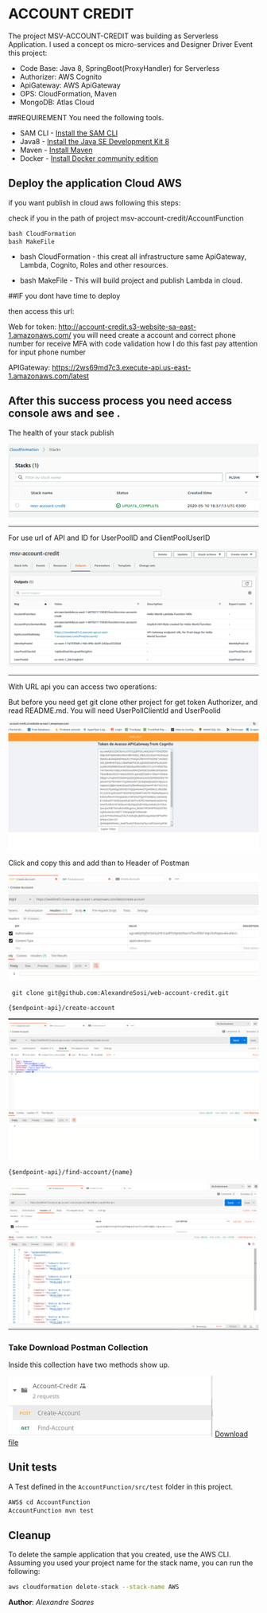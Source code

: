 # ACCOUNT CREDIT

The project MSV-ACCOUNT-CREDIT was building as Serverless Application.
I used a concept os micro-services and Designer Driver Event this project:
 * Code Base: Java 8, SpringBoot(ProxyHandler) for Serverless
 * Authorizer: AWS Cognito
 * ApiGateway: AWS ApiGateway
 * OPS: CloudFormation, Maven
 * MongoDB: Atlas Cloud

##REQUIREMENT 
You need the following tools.

* SAM CLI - [Install the SAM CLI](https://docs.aws.amazon.com/serverless-application-model/latest/developerguide/serverless-sam-cli-install.html)
* Java8 - [Install the Java SE Development Kit 8](http://www.oracle.com/technetwork/java/javase/downloads/jdk8-downloads-2133151.html)
* Maven - [Install Maven](https://maven.apache.org/install.html)
* Docker - [Install Docker community edition](https://hub.docker.com/search/?type=edition&offering=community)



## Deploy the application Cloud AWS

if you want publish in cloud aws following this steps:

check if you in the path of project msv-account-credit/AccountFunction
~~~
bash CloudFormation
bash MakeFile
~~~
 * bash CloudFormation - this creat all infrastructure same ApiGateway, Lambda, Cognito, Roles and other resources.
 
 * bash MakeFile - This will build project and publish Lambda in cloud.
 
 ##IF you dont have time to  deploy
 
 then access this url:
 
 Web for token: http://account-credit.s3-website-sa-east-1.amazonaws.com/
    you will need create a account and correct phone number for receive MFA with code validation how I do this fast
    pay attention for input phone number
 
 APIGateway: https://2ws69md7c3.execute-api.us-east-1.amazonaws.com/latest
 
 
 After this success process you need access console aws and see .
--- 
 The health of your stack publish
 
 ![Screenshot](AccountFunction/docs/aws-cloudformation-1.png)

---
 For use url of API and ID for UserPoolID and ClientPoolUserID 
 
 ![Screenshot](AccountFunction/docs/aws-cloudformation-2.png)
 
 ---
 With URL api you can access two operations:
 
 But before you need get git clone other project for get token Authorizer, and read README.md. You will need UserPollClientId and UserPoolid
   
  ![Screenshot](AccountFunction/docs/web-token.png)
  
  Click and copy this and add than to Header of Postman
   
   ![Screenshot](AccountFunction/docs/postman-authorization.png)
   
 
~~~
 git clone git@github.com:AlexandreSosi/web-account-credit.git
~~~
 
 
 ~~~
 {$endpoint-api}/create-account
 ~~~

  ![Screenshot](AccountFunction/docs/postman-create-account.png)
  
 ~~~
 {$endpoint-api}/find-account/{name}
 ~~~
  ![Screenshot](AccountFunction/docs/postman-find-account.png)
  
### Take Download Postman Collection

Inside this collection have two methods show up.

  ![Screenshot](AccountFunction/docs/postman--methods.png)
[Download file](AccountFunction/docs/Account-Credit.postman_collection.json)

## Unit tests

A Test defined in the `AccountFunction/src/test` folder in this project.

```bash
AWS$ cd AccountFunction
AccountFunction mvn test
```

## Cleanup

To delete the sample application that you created, use the AWS CLI. Assuming you used your project name for the stack name, you can run the following:

```bash
aws cloudformation delete-stack --stack-name AWS
```
**Author**: _Alexandre Soares_